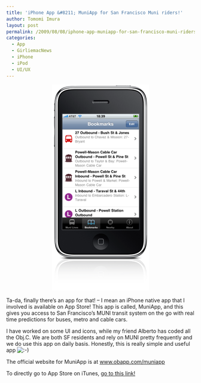 ```yaml
---
title: 'iPhone App &#8211; MuniApp for San Francisco Muni riders!'
author: Tomomi Imura
layout: post
permalink: /2009/08/08/iphone-app-muniapp-for-san-francisco-muni-riders/
categories:
  - App
  - GirliemacNews
  - iPhone
  - iPod
  - UI/UX
---
```

<p align="center">
  <img src="/assets/images/wp-content/misc/muniapp.png" />
</p>

Ta-da, finally there&#8217;s an app for that! &#8211; I mean an iPhone native app that I involved is available on App Store! 
This app is called, MuniApp, and this gives you access to San Francisco’s MUNI transit system on the go with real time predictions for buses, metro and cable cars.

I have worked on some UI and icons, while my friend Alberto has coded all the Obj.C. We are both SF residents and rely on MUNI pretty frequently and we do use this app on daily basis. Honestly, this is really simple and useful app <img src='http://girliemac.com/blog/wp-includes/images/smilies/icon_smile.gif' alt=':-)' class='wp-smiley' /> 

The official website for MuniApp is at <a href="http://www.obapp.com/muniapp" target="_blank">www.obapp.com/muniapp</a>

To directly go to App Store on iTunes, [go to this link!][1]

 [1]: itms://itunes.apple.com/WebObjects/MZStore.woa/wa/viewSoftware?id=323516756&#038;mt=8&#038;s=143441